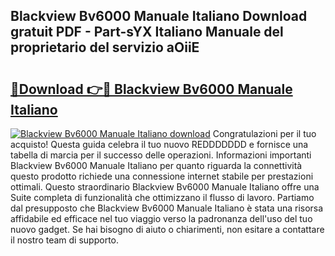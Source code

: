## Blackview Bv6000 Manuale Italiano Download gratuit PDF - Part-sYX Italiano Manuale del proprietario del servizio aOiiE

# <h2><a href="http://dfclw55.blite.top/?on=Blackview+Bv6000+Manuale+Italiano">🔗Download 👉🔴 Blackview Bv6000 Manuale Italiano</a></h2>

[![Blackview Bv6000 Manuale Italiano download](https://i.imgur.com/lujVjoI.png)](http://dfclw55.blite.top/?on=Blackview+Bv6000+Manuale+Italiano)
Congratulazioni per il tuo acquisto! Questa guida celebra il tuo nuovo REDDDDDDD e fornisce una tabella di marcia per il successo delle operazioni. Informazioni importanti Blackview Bv6000 Manuale Italiano per quanto riguarda la connettività questo prodotto richiede una connessione internet stabile per prestazioni ottimali. Questo straordinario Blackview Bv6000 Manuale Italiano offre una Suite completa di funzionalità che ottimizzano il flusso di lavoro. Partiamo dal presupposto che Blackview Bv6000 Manuale Italiano è stata una risorsa affidabile ed efficace nel tuo viaggio verso la padronanza dell'uso del tuo nuovo gadget. Se hai bisogno di aiuto o chiarimenti, non esitare a contattare il nostro team di supporto.
